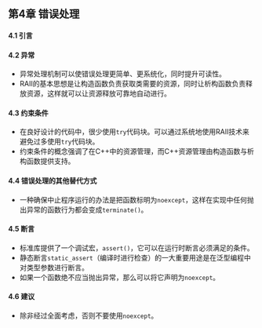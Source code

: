 ## 第4章 错误处理
#### 4.1 引言
#### 4.2 异常
- 异常处理机制可以使错误处理更简单、更系统化，同时提升可读性。
- RAII的基本思想是让构造函数负责获取类需要的资源，同时让析构函数负责释放资源，这样就可以让资源释放可靠地自动进行。
#### 4.3 约束条件
- 在良好设计的代码中，很少使用`try`代码块。可以通过系统地使用RAII技术来避免过多使用`try`代码块。
- 约束条件的概念强调了在C++中的资源管理，而C++资源管理由构造函数与析构函数提供支持。
#### 4.4 错误处理的其他替代方式
- 一种确保中止程序运行的办法是把函数标明为`noexcept`，这样在实现中任何抛出异常的函数行为都会变成`terminate()`。
#### 4.5 断言
- 标准库提供了一个调试宏，`assert()`，它可以在运行时断言必须满足的条件。
- 静态断言`static_assert`（编译时进行检查）的一大重要用途是在泛型编程中对类型参数进行断言。
- 如果一个函数绝不应当抛出异常，那么可以将它声明为`noexcept`。
#### 4.6 建议
- 除非经过全面考虑，否则不要使用`noexcept`。